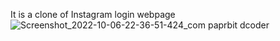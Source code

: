 It is a clone of Instagram login webpage![Screenshot_2022-10-06-22-36-51-424_com paprbit dcoder](https://user-images.githubusercontent.com/105304169/194375508-944714ec-e9ea-420f-b4b5-7502b0e38a6d.jpg)
